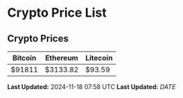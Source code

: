 # Crypto Price List

## Crypto Prices
| Bitcoin | Ethereum | Litecoin |
| ------- | -------- | -------- |
| $91811 | $3133.82 | $93.59 |
**Last Updated:** 2024-11-18 07:58 UTC
**Last Updated:** $DATE$
